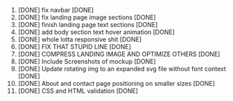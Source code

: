 1. [DONE] fix navbar [DONE]
2. [DONE] fix landing page image sections [DONE]
3. [DONE] finish landing page text sections [DONE]
4. [DONE] add body section text hover animation [DONE]
5. [DONE] whole lotta responsive shit [DONE]
6. [DONE] FIX THAT STUPID LINE [DONE]
7. [DONE] COMPRESS LANDING IMAGE AND OPTIMIZE OTHERS [DONE]
8. [DONE] Include Screenshots of mockup [DONE]
9. [DONE] Update rotating img to an expanded svg file without font context [DONE]
10. [DONE] About and contact page positioning on smaller sizes [DONE]
11. [DONE] CSS and HTML validation [DONE]